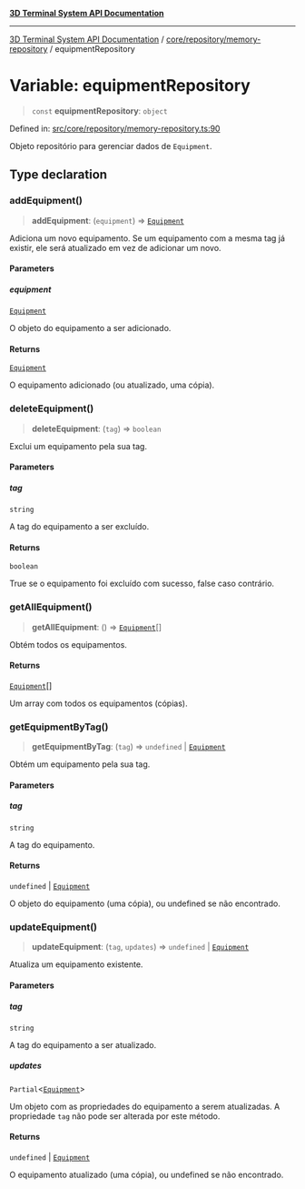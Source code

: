 [**3D Terminal System API Documentation**](../../../../README.md)

***

[3D Terminal System API Documentation](../../../../README.md) / [core/repository/memory-repository](../README.md) / equipmentRepository

# Variable: equipmentRepository

> `const` **equipmentRepository**: `object`

Defined in: [src/core/repository/memory-repository.ts:90](https://github.com/Dicommunitas/ThreeJS_Terminal_3D/blob/824631c882bd29351bc730ad23d22c22cce24127/src/core/repository/memory-repository.ts#L90)

Objeto repositório para gerenciar dados de `Equipment`.

## Type declaration

### addEquipment()

> **addEquipment**: (`equipment`) => [`Equipment`](../../../../lib/types/interfaces/Equipment.md)

Adiciona um novo equipamento. Se um equipamento com a mesma tag já existir,
ele será atualizado em vez de adicionar um novo.

#### Parameters

##### equipment

[`Equipment`](../../../../lib/types/interfaces/Equipment.md)

O objeto do equipamento a ser adicionado.

#### Returns

[`Equipment`](../../../../lib/types/interfaces/Equipment.md)

O equipamento adicionado (ou atualizado, uma cópia).

### deleteEquipment()

> **deleteEquipment**: (`tag`) => `boolean`

Exclui um equipamento pela sua tag.

#### Parameters

##### tag

`string`

A tag do equipamento a ser excluído.

#### Returns

`boolean`

True se o equipamento foi excluído com sucesso, false caso contrário.

### getAllEquipment()

> **getAllEquipment**: () => [`Equipment`](../../../../lib/types/interfaces/Equipment.md)[]

Obtém todos os equipamentos.

#### Returns

[`Equipment`](../../../../lib/types/interfaces/Equipment.md)[]

Um array com todos os equipamentos (cópias).

### getEquipmentByTag()

> **getEquipmentByTag**: (`tag`) => `undefined` \| [`Equipment`](../../../../lib/types/interfaces/Equipment.md)

Obtém um equipamento pela sua tag.

#### Parameters

##### tag

`string`

A tag do equipamento.

#### Returns

`undefined` \| [`Equipment`](../../../../lib/types/interfaces/Equipment.md)

O objeto do equipamento (uma cópia), ou undefined se não encontrado.

### updateEquipment()

> **updateEquipment**: (`tag`, `updates`) => `undefined` \| [`Equipment`](../../../../lib/types/interfaces/Equipment.md)

Atualiza um equipamento existente.

#### Parameters

##### tag

`string`

A tag do equipamento a ser atualizado.

##### updates

`Partial`\<[`Equipment`](../../../../lib/types/interfaces/Equipment.md)\>

Um objeto com as propriedades do equipamento a serem atualizadas.
                                     A propriedade `tag` não pode ser alterada por este método.

#### Returns

`undefined` \| [`Equipment`](../../../../lib/types/interfaces/Equipment.md)

O equipamento atualizado (uma cópia), ou undefined se não encontrado.
